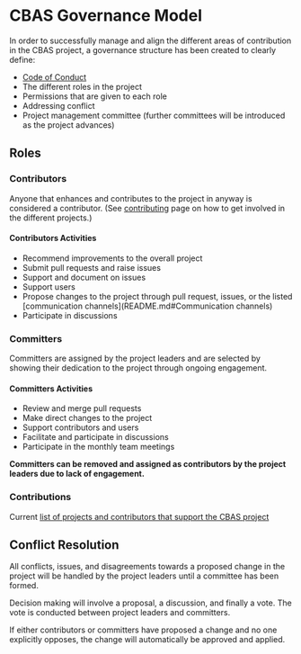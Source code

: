 # CBAS Governance Model

In order to successfully manage and align the different areas of contribution in the CBAS project, a governance structure has been created to clearly define:
- [Code of Conduct](CODE_OF_CONDUCT.md)
- The different roles in the project
- Permissions that are given to each role
- Addressing conflict
- Project management committee (further committees will be introduced as the project advances)

## Roles

### Contributors

Anyone that enhances and contributes to the project in anyway is considered a contributor. (See [contributing](CONTRIBUTING.md) page on how to get involved in the different projects.)

#### Contributors Activities
 - Recommend improvements to the overall project
 - Submit pull requests and raise issues
 - Support and document on issues
 - Support users
 - Propose changes to the project through pull request, issues, or the listed [communication channels](README.md#Communication channels)
 - Participate in discussions

### Committers

Committers are assigned by the project leaders and are selected by showing their dedication to the project through ongoing engagement.

#### Committers Activities
- Review and merge pull requests
- Make direct changes to the project
- Support contributors and users
- Facilitate and participate in discussions
- Participate in the monthly team meetings

__Committers can be removed and assigned as contributors by the project leaders due to lack of engagement.__

### Contributions

Current [list of projects and contributors that support the CBAS project](ACKNOWLEDGEMENTS.md)

## Conflict Resolution

All conflicts, issues, and disagreements towards a proposed change in the project will be handled by the project leaders until a committee has been formed.

Decision making will involve a proposal, a discussion, and finally a vote. The vote is conducted between project leaders and committers.

If either contributors or committers have proposed a change and no one explicitly opposes, the change will automatically be approved and applied.
